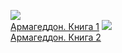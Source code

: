 ![](/books/sf_space/Аллан%20Коул/Армагеддон.%20Книга%201.jpg)  
[Армагеддон. Книга 1](/books/sf_space/Аллан%20Коул/Армагеддон.%20Книга%201)
![](/books/sf_space/Аллан%20Коул/Армагеддон.%20Книга%202.jpg)  
[Армагеддон. Книга 2](/books/sf_space/Аллан%20Коул/Армагеддон.%20Книга%202)